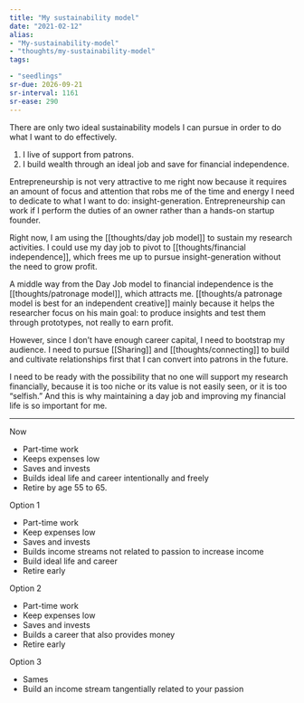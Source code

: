 ```yaml
---
title: "My sustainability model"
date: "2021-02-12"
alias:
- "My-sustainability-model"
- "thoughts/my-sustainability-model"
tags:

- "seedlings"
sr-due: 2026-09-21
sr-interval: 1161
sr-ease: 290
---
```


There are only two ideal sustainability models I can pursue in order to do what I want to do effectively.

1. I live of support from patrons.
2. I build wealth through an ideal job and save for financial independence.

Entrepreneurship is not very attractive to me right now because it requires an amount of focus and attention that robs me of the time and energy I need to dedicate to what I want to do: insight-generation. Entrepreneurship can work if I perform the duties of an owner rather than a hands-on startup founder.

Right now, I am using the [[thoughts/day job model]] to sustain my research activities. I could use my day job to pivot to [[thoughts/financial independence]], which frees me up to pursue insight-generation without the need to grow profit.

A middle way from the Day Job model to financial independence is the [[thoughts/patronage model]], which attracts me. [[thoughts/a patronage model is best for an independent creative]] mainly because it helps the researcher focus on his main goal: to produce insights and test them through prototypes, not really to earn profit.

However, since I don’t have enough career capital, I need to bootstrap my audience. I need to pursue [[Sharing]] and [[thoughts/connecting]] to build and cultivate relationships first that I can convert into patrons in the future.

I need to be ready with the possibility that no one will support my research financially, because it is too niche or its value is not easily seen, or it is too “selfish.” And this is why maintaining a day job and improving my financial life is so important for me.

***
Now
- Part-time work
- Keeps expenses low
- Saves and invests
- Builds ideal life and career intentionally and freely
- Retire by age 55 to 65.

Option 1
- Part-time work
- Keep expenses low
- Saves and invests
- Builds income streams not related to passion to increase income
- Build ideal life and career
- Retire early

Option 2
- Part-time work
- Keep expenses low
- Saves and invests
- Builds a career that also provides money
- Retire early

Option 3
- Sames
- Build an income stream tangentially related to your passion
